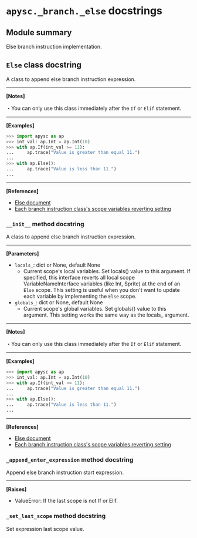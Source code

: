# `apysc._branch._else` docstrings

## Module summary

Else branch instruction implementation.

## `Else` class docstring

A class to append else branch instruction expression.<hr>

**[Notes]**

 ・You can only use this class immediately after the `If` or `Elif` statement.<hr>

**[Examples]**

```py
>>> import apysc as ap
>>> int_val: ap.Int = ap.Int(10)
>>> with ap.If(int_val >= 11):
...     ap.trace("Value is greater than equal 11.")
...
>>> with ap.Else():
...     ap.trace("Value is less than 11.")
...
```

<hr>

**[References]**

- [Else document](https://simon-ritchie.github.io/apysc/en/else.html)
- [Each branch instruction class's scope variables reverting setting](https://simon-ritchie.github.io/apysc/en/branch_instruction_variables_reverting_setting.html)

### `__init__` method docstring

A class to append else branch instruction expression.<hr>

**[Parameters]**

- `locals_`: dict or None, default None
  - Current scope's local variables. Set locals() value to this argument. If specified, this interface reverts all local scope VariableNameInterface variables (like Int, Sprite) at the end of an `Else` scope. This setting is useful when you don't want to update each variable by implementing the `Else` scope.
- `globals_`: dict or None, default None
  - Current scope's global variables. Set globals() value to this argument. This setting works the same way as the locals_ argument.

<hr>

**[Notes]**

 ・You can only use this class immediately after the `If` or `Elif` statement.<hr>

**[Examples]**

```py
>>> import apysc as ap
>>> int_val: ap.Int = ap.Int(10)
>>> with ap.If(int_val >= 11):
...     ap.trace("Value is greater than equal 11.")
...
>>> with ap.Else():
...     ap.trace("Value is less than 11.")
...
```

<hr>

**[References]**

- [Else document](https://simon-ritchie.github.io/apysc/en/else.html)
- [Each branch instruction class's scope variables reverting setting](https://simon-ritchie.github.io/apysc/en/branch_instruction_variables_reverting_setting.html)

### `_append_enter_expression` method docstring

Append else branch instruction start expression.<hr>

**[Raises]**

- ValueError: If the last scope is not If or Elif.

### `_set_last_scope` method docstring

Set expression last scope value.